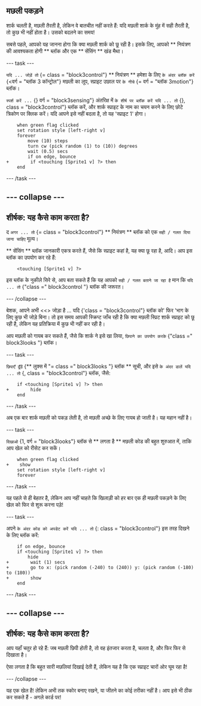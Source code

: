 ## मछली पकड़ने

शार्क चलती है, मछली तैरती है, लेकिन वे बातचीत नहीं करते हैं: यदि मछली शार्क के मुंह में सही तैरती है, तो कुछ भी नहीं होता है। उसको बदलने का समय!

सबसे पहले, आपको यह जानना होगा कि क्या मछली शार्क को छू रही है। इसके लिए, आपको ** नियंत्रण की आवश्यकता होगी ** ब्लॉक और एक ** सेंसिंग ** खंड मैथा।

\--- task \---

` यदि ... जोड़ें तो ` {= class = "block3control"} ** नियंत्रण ** हमेशा के लिए ` के अंदर ब्लॉक करें ` {<वर्ग = "ब्लॉक 3 कॉन्ट्रोल"} मछली का लूप, स्प्राइट उछाल पर ` के नीचे ` {= वर्ग = "ब्लॉक 3motion"} ब्लॉक।

` स्पर्श करें ... ` {} वर्ग = "block3sensing"} अंतरिक्ष में ` के शीर्ष पर ब्लॉक करें यदि ... तो ` {}, class = "block3control"} ब्लॉक करें, और शार्क स्प्राइट के नाम का चयन करने के लिए छोटे त्रिकोण पर क्लिक करें। यदि आपने इसे नहीं बदला है, तो यह 'स्प्राइट 1' होगा।

```blocks3
    when green flag clicked
    set rotation style [left-right v]
    forever 
        move (10) steps
        turn cw (pick random (1) to (10)) degrees
        wait (0.5) secs
        if on edge, bounce
+        if <touching [Sprite1 v] ?> then
    end
```

\--- /task \---

## \--- collapse \---

## शीर्षक: यह कैसे काम करता है?

द ` अगर ... तो ` {= class = "block3control"} ** नियंत्रण ** ब्लॉक को एक ` सही / गलत दिया जाना चाहिए ` मूल्य।

** सेंसिंग ** ब्लॉक जानकारी एकत्र करते हैं, जैसे कि स्प्राइट कहां है, यह क्या छू रहा है, आदि। आप इस ब्लॉक का उपयोग कर रहे हैं:

```blocks3
    <touching [Sprite1 v] ?>
```

इस ब्लॉक के नुकीले सिरे से, आप बता सकते हैं कि यह आपको ` सही / गलत बताने जा रहा है ` मान कि ` यदि ... तो ` {"class =" block3control "} ब्लॉक की जरूरत।

\--- /collapse \---

बेशक, आपने अभी <<> जोड़ा है ... यदि </code> {'class = "block3control"} ब्लॉक को' फिर 'भाग के लिए कुछ भी जोड़े बिना। तो इस समय आपकी स्क्रिप्ट जाँच रही है कि क्या मछली स्प्रिट शार्क स्प्राइट को छू रही है, लेकिन यह प्रतिक्रिया में कुछ भी नहीं कर रही है।

आप मछली को गायब कर सकते हैं, जैसे कि शार्क ने इसे खा लिया, ` छिपाने का उपयोग करके ` {"class =" block3looks "} ब्लॉक।

\--- task \---

` छिपाएँ ढूँढें ` {** लुक्स में "= class =" block3looks "} ब्लॉक ** सूची, और इसे ` के अंदर डालें यदि ... तो ` {, class = "block3control"} ब्लॉक, जैसे:

```blocks3
    if <touching [Sprite1 v] ?> then
+        hide
    end
```

\--- /task \---

अब एक बार शार्क मछली को पकड़ लेती है, तो मछली अच्छे के लिए गायब हो जाती है। यह महान नहीं है।

\--- task \---

` दिखाओ ` {1, वर्ग = "block3looks"} ब्लॉक से ** लगता है ** मछली कोड की बहुत शुरुआत में, ताकि आप खेल को रीसेट कर सकें।

```blocks3
    when green flag clicked
+    show
    set rotation style [left-right v]
    forever
```

\--- /task \---

यह पहले से ही बेहतर है, लेकिन आप नहीं चाहते कि खिलाड़ी को हर बार एक ही मछली पकड़ने के लिए खेल को फिर से शुरू करना पड़े!

\--- task \---

अपने ` के अंदर कोड को अपडेट करें यदि ... तो ` {: class = "block3control"} इस तरह दिखने के लिए ब्लॉक करें:

```blocks3
    if on edge, bounce
    if <touching [Sprite1 v] ?> then
        hide
+        wait (1) secs
+        go to x: (pick random (-240) to (240)) y: (pick random (-180) to (180))
+        show
    end
```

\--- /task \---

## \--- collapse \---

## शीर्षक: यह कैसे काम करता है?

आप यहाँ चतुर हो रहे हैं: जब मछली छिपी होती है, तो वह इंतजार करता है, चलता है, और फिर फिर से दिखाता है।

ऐसा लगता है कि बहुत सारी मछलियां दिखाई देती हैं, लेकिन यह है कि एक स्प्राइट चारों ओर घूम रहा है!

\--- /collapse \---

यह एक खेल है! लेकिन अभी तक स्कोर बनाए रखने, या जीतने का कोई तरीका नहीं है। आप इसे भी ठीक कर सकते हैं - अगले कार्ड पर!